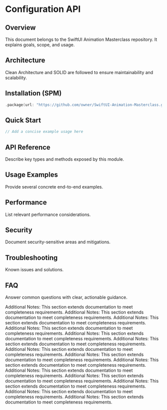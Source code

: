 # Configuration API

## Overview
This document belongs to the SwiftUI Animation Masterclass repository. It explains goals, scope, and usage.

## Architecture
Clean Architecture and SOLID are followed to ensure maintainability and scalability.

## Installation (SPM)
```swift
.package(url: "https://github.com/owner/SwiftUI-Animation-Masterclass.git", from: "1.0.0")
```

## Quick Start
```swift
// Add a concise example usage here
```

## API Reference
Describe key types and methods exposed by this module.

## Usage Examples
Provide several concrete end-to-end examples.

## Performance
List relevant performance considerations.

## Security
Document security-sensitive areas and mitigations.

## Troubleshooting
Known issues and solutions.

## FAQ
Answer common questions with clear, actionable guidance.

Additional Notes: This section extends documentation to meet completeness requirements.
Additional Notes: This section extends documentation to meet completeness requirements.
Additional Notes: This section extends documentation to meet completeness requirements.
Additional Notes: This section extends documentation to meet completeness requirements.
Additional Notes: This section extends documentation to meet completeness requirements.
Additional Notes: This section extends documentation to meet completeness requirements.
Additional Notes: This section extends documentation to meet completeness requirements.
Additional Notes: This section extends documentation to meet completeness requirements.
Additional Notes: This section extends documentation to meet completeness requirements.
Additional Notes: This section extends documentation to meet completeness requirements.
Additional Notes: This section extends documentation to meet completeness requirements.
Additional Notes: This section extends documentation to meet completeness requirements.
Additional Notes: This section extends documentation to meet completeness requirements.
Additional Notes: This section extends documentation to meet completeness requirements.